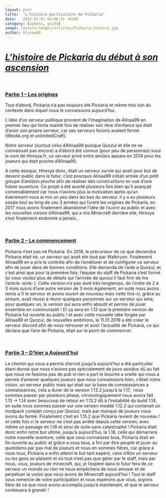 ```yaml
---
layout: post
title:  "L'histoire particulière de Pickaria"
date:   2022-01-03 04:06:51 +0100
category: [update, guide]
image: /assets/images/articles/Pickaria_history.jpg
author: Alinaa99
---
```

<h1><em><u>L&rsquo;histoire de Pickaria du d&eacute;but &agrave; son ascension</u></em></h1>
<p>&nbsp;</p>
<h3><u>Partie 1 &ndash; Les origines</u></h3>
<p>Tout d&rsquo;abord, Pickaria n&rsquo;a pas toujours &eacute;t&eacute; Pickaria et m&ecirc;me tr&egrave;s loin du contexte dans lequel nous le connaissons aujourd&rsquo;hui.</p>
<p>L&rsquo;id&eacute;e d&rsquo;un serveur publique provient de l&rsquo;imagination de Alinaa99 en premier lieu qui tenta mainte fois de r&eacute;aliser son r&ecirc;ve d&rsquo;enfance qui &eacute;tait d&rsquo;avoir son propre serveur, car ses serveurs favoris avaient ferm&eacute; (Weokk.org et unlimitedCraft).</p>
<p>Notre serveur (surtout celui d&rsquo;Alinaa99 puisque Quozul et elle ne se connaissait pas encore) a d&rsquo;abord &eacute;t&eacute; connus (pour peu de personnes) sous le nom de Hiresya.fr, un serveur priv&eacute; entre ami(e)s apparu en 2014 pour les joueurs qui &eacute;tait proche d&rsquo;Alinaa99.</p>
<p>A cette &eacute;poque, Hiresya donc, &eacute;tait un serveur survie qui avait pour but de devenir public dans le futur, c&rsquo;est pourquoi Alinaa99 s&rsquo;&eacute;tait arm&eacute;e d&rsquo;un petit groupe d&rsquo;ami(e)s proche afin de r&eacute;aliser des constructions en vue d&rsquo;une future ouverture. Ce projet a &eacute;t&eacute; avort&eacute; plusieurs fois bien qu&rsquo;il avan&ccedil;ait convenablement car nous n&rsquo;avions plus la motivation apr&egrave;s qu&rsquo;un &eacute;v&eacute;nement nous ai mis un peu dans les bas du serveur. Il y a eu plusieurs essais tout au long de ces 3 ann&eacute;es qui furent les origines de Pickaria, en 2017 nous avons finalement abandonn&eacute; l&rsquo;id&eacute;e de l&rsquo;ouvrir au public et avec les nouvelles visions d&rsquo;Alinaa99, qui a mis Minecraft derri&egrave;re elle, Hiresya s&rsquo;est finalement endormie a jamais&hellip;</p>
<p>&nbsp;</p>
<h3><u>Partie 2 &ndash; Le commencement</u></h3>
<p>Pickaria n&rsquo;est pas n&eacute; Pickaria. En 2018, le pr&eacute;curseur de ce que deviendra Pickaria &eacute;tait n&eacute;, un serveur qui avait &eacute;t&eacute; lou&eacute; par Walkiryon. Finalement Alinaa99 en a pris le contr&ocirc;le afin de l&rsquo;am&eacute;liorer et de configurer ce serveur afin de jouer dans de bonnes conditions. Elle demanda de l&rsquo;aide a Quozul, et c&rsquo;est ainsi que pour la premi&egrave;re fois, l&rsquo;&eacute;quipe du staff de Pickaria s&rsquo;est form&eacute; (si vous voulez plus de d&eacute;tails sur l&rsquo;arriv&eacute;e de quozul il faut finir de lire l&rsquo;article&nbsp;:wink: ). Cette version n&rsquo;a pas dur&eacute; tr&egrave;s longtemps, de l&rsquo;ordre de 2 &agrave; 3 mois suivis d&rsquo;une autre version de 3 mois &eacute;galement, en suite nous avons remis a 0 le serveur et avons ouvert de nouveau mais cette fois-ci, gr&acirc;ce au stream, avait r&eacute;ussi &agrave; r&eacute;unir quelques personnes sur un serveur qui sera, pour quelques un, la version qui aura enfin aboutit et permis de jouer ensemble en communaut&eacute;&nbsp;! Et &ccedil;a sera en 1.13 que la premi&egrave;re version de Pickaria fut ouverte au public&nbsp;! et avec cette nouvelle id&eacute;e forg&eacute;e par Alinaa99 et Quozul, de nouvelles ambitions, le 11.01.2019 a &eacute;t&eacute; cr&eacute;er le serveur discord afin de nous retrouver et avoir l&rsquo;actualit&eacute; de Pickaria, ce qui d&eacute;clara que l&rsquo;aire de Pickaria, &eacute;tait sur le point de commencer.</p>
<p>&nbsp;</p>
<h3><u>Partie 3 &ndash; D&rsquo;hier a Aujourd&rsquo;hui</u></h3>
<p>Le chemin qui nous a permis d&rsquo;arriv&eacute; jusqu&rsquo;&agrave; aujourd&rsquo;hui a &eacute;t&eacute; particulier &eacute;tant donn&eacute; que nous n&rsquo;avions pas sp&eacute;cialement de jours assidus d&ucirc; au fait que nous ne faisions pas de pub ni rien a part le bouche a oreille qui nous a permis d&rsquo;amener quelques joueurs que nous connaissions bien, c&rsquo;&eacute;tait notre vision, un serveur public mais qui &eacute;tait sur la base de connaissances a connaissances, cela a durer de la version 1.13.2 jusqu&rsquo;&agrave; la 1.17,&nbsp; nous sommes passer par plusieurs phase, chronologiquement nous avons fait 1.13 -&gt; 1.14 avec beaucoup de retour en 1.13.2 d&ucirc; &agrave; l&rsquo;instabilit&eacute; du build 1.14, en suite nous sommes passer sur une version modd&eacute; 1.12.2 qui contenait un modpack complet con&ccedil;u par Quozul, mais par manque de joueurs nous avons du ferm&eacute;. Finalement c&rsquo;est en 1.15.2 que Pickaria revient de nouveau&nbsp;! et cette fois ci le serveur ne s&rsquo;est pas arr&ecirc;t&eacute; depuis cette version, avec m&ecirc;me un passage en 1.16 et ainsi de suite sans catastrophe&nbsp;! Pickaria &eacute;tait donc enfin notre but ultime, jusqu&rsquo;&agrave; aujourd&rsquo;hui, la 1.18, celle qui d&eacute;marrera notre nouvelle aventure, celle que vous connaissez tous, Pickaria &eacute;tait en fin ouverte au public et gr&acirc;ce a vous tous, a fini par &ecirc;tre peupl&eacute; et jouer au quotidiens par pas mal de joueurs et nous en sommes fi&egrave;res, car gr&acirc;ce &agrave; nous tous, Pickaria a enfin atteint le but tant esp&eacute;r&eacute;, celui d&rsquo;&ecirc;tre un serveur ou les gens se plaisent et o&ugrave; tout n&rsquo;est pas que g&eacute;rer par le staff, mais par nous, vous, joueurs de minecraft, qui, je l&rsquo;esp&egrave;re dans le futur fera de ce serveur un monde ou rien ne nous emp&ecirc;chera de nous amuser et de perp&eacute;tuer la vision que nous avons de Minecraft aujourd&rsquo;hui&nbsp;! Tout le staff vous remercie de votre participation et nous esp&eacute;rons que vous, soyons fi&egrave;re de ce que nous avons accomplis jusqu&rsquo;&agrave; maintenant, et que le serveur continuera &agrave; grandir&nbsp;!</p>
<p>&nbsp;</p>
<p>&nbsp;</p>
<p>&nbsp;</p>
<p>&nbsp;</p>
<p>&nbsp;</p>
<p>&nbsp;</p>
